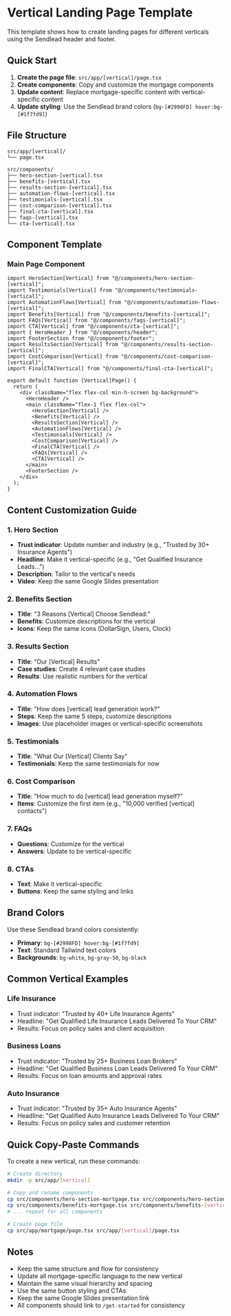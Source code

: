 # Vertical Landing Page Template

This template shows how to create landing pages for different verticals using the Sendlead header and footer.

## Quick Start

1. **Create the page file**: `src/app/[vertical]/page.tsx`
2. **Create components**: Copy and customize the mortgage components
3. **Update content**: Replace mortgage-specific content with vertical-specific content
4. **Update styling**: Use the Sendlead brand colors (`bg-[#2998FD] hover:bg-[#1f7fd9]`)

## File Structure

```
src/app/[vertical]/
└── page.tsx

src/components/
├── hero-section-[vertical].tsx
├── benefits-[vertical].tsx
├── results-section-[vertical].tsx
├── automation-flows-[vertical].tsx
├── testimonials-[vertical].tsx
├── cost-comparison-[vertical].tsx
├── final-cta-[vertical].tsx
├── faqs-[vertical].tsx
└── cta-[vertical].tsx
```

## Component Template

### Main Page Component
```tsx
import HeroSection[Vertical] from "@/components/hero-section-[vertical]";
import Testimonials[Vertical] from "@/components/testimonials-[vertical]";
import AutomationFlows[Vertical] from "@/components/automation-flows-[vertical]";
import Benefits[Vertical] from "@/components/benefits-[vertical]";
import FAQs[Vertical] from "@/components/faqs-[vertical]";
import CTA[Vertical] from "@/components/cta-[vertical]";
import { HeroHeader } from "@/components/header";
import FooterSection from "@/components/footer";
import ResultsSection[Vertical] from "@/components/results-section-[vertical]";
import CostComparison[Vertical] from "@/components/cost-comparison-[vertical]";
import FinalCTA[Vertical] from "@/components/final-cta-[vertical]";

export default function [Vertical]Page() {
  return (
    <div className="flex flex-col min-h-screen bg-background">
      <HeroHeader />
      <main className="flex-1 flex flex-col">
        <HeroSection[Vertical] />
        <Benefits[Vertical] />
        <ResultsSection[Vertical] />
        <AutomationFlows[Vertical] />
        <Testimonials[Vertical] />
        <CostComparison[Vertical] />
        <FinalCTA[Vertical] />
        <FAQs[Vertical] />
        <CTA[Vertical] />
      </main>
      <FooterSection />
    </div>
  );
}
```

## Content Customization Guide

### 1. Hero Section
- **Trust indicator**: Update number and industry (e.g., "Trusted by 30+ Insurance Agents")
- **Headline**: Make it vertical-specific (e.g., "Get Qualified Insurance Leads...")
- **Description**: Tailor to the vertical's needs
- **Video**: Keep the same Google Slides presentation

### 2. Benefits Section
- **Title**: "3 Reasons [Vertical] Choose Sendlead:"
- **Benefits**: Customize descriptions for the vertical
- **Icons**: Keep the same icons (DollarSign, Users, Clock)

### 3. Results Section
- **Title**: "Our [Vertical] Results"
- **Case studies**: Create 4 relevant case studies
- **Results**: Use realistic numbers for the vertical

### 4. Automation Flows
- **Title**: "How does [vertical] lead generation work?"
- **Steps**: Keep the same 5 steps, customize descriptions
- **Images**: Use placeholder images or vertical-specific screenshots

### 5. Testimonials
- **Title**: "What Our [Vertical] Clients Say"
- **Testimonials**: Keep the same testimonials for now

### 6. Cost Comparison
- **Title**: "How much to do [vertical] lead generation myself?"
- **Items**: Customize the first item (e.g., "10,000 verified [vertical] contacts")

### 7. FAQs
- **Questions**: Customize for the vertical
- **Answers**: Update to be vertical-specific

### 8. CTAs
- **Text**: Make it vertical-specific
- **Buttons**: Keep the same styling and links

## Brand Colors

Use these Sendlead brand colors consistently:
- **Primary**: `bg-[#2998FD] hover:bg-[#1f7fd9]`
- **Text**: Standard Tailwind text colors
- **Backgrounds**: `bg-white`, `bg-gray-50`, `bg-black`

## Common Vertical Examples

### Life Insurance
- Trust indicator: "Trusted by 40+ Life Insurance Agents"
- Headline: "Get Qualified Life Insurance Leads Delivered To Your CRM"
- Results: Focus on policy sales and client acquisition

### Business Loans
- Trust indicator: "Trusted by 25+ Business Loan Brokers"
- Headline: "Get Qualified Business Loan Leads Delivered To Your CRM"
- Results: Focus on loan amounts and approval rates

### Auto Insurance
- Trust indicator: "Trusted by 35+ Auto Insurance Agents"
- Headline: "Get Qualified Auto Insurance Leads Delivered To Your CRM"
- Results: Focus on policy sales and customer retention

## Quick Copy-Paste Commands

To create a new vertical, run these commands:

```bash
# Create directory
mkdir -p src/app/[vertical]

# Copy and rename components
cp src/components/hero-section-mortgage.tsx src/components/hero-section-[vertical].tsx
cp src/components/benefits-mortgage.tsx src/components/benefits-[vertical].tsx
# ... repeat for all components

# Create page file
cp src/app/mortgage/page.tsx src/app/[vertical]/page.tsx
```

## Notes

- Keep the same structure and flow for consistency
- Update all mortgage-specific language to the new vertical
- Maintain the same visual hierarchy and spacing
- Use the same button styling and CTAs
- Keep the same Google Slides presentation link
- All components should link to `/get-started` for consistency
